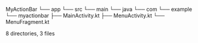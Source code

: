 MyActionBar
└── app
    └── src
        └── main
            └── java
                └── com
                    └── example
                        └── myactionbar
                            ├── MainActivity.kt
                            ├── MenuActivity.kt
                            └── MenuFragment.kt

8 directories, 3 files
